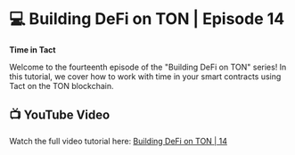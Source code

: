 # 💻 Building DeFi on TON | Episode 14
**Time in Tact**

Welcome to the fourteenth episode of the "Building DeFi on TON" series! In this tutorial, we cover how to work with time in your smart contracts using Tact on the TON blockchain.

## 📺 YouTube Video
Watch the full video tutorial here: [Building DeFi on TON | 14](https://youtu.be/SYS6aE84QNY)
